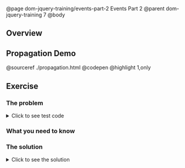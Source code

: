 @page dom-jquery-training/events-part-2 Events Part 2
@parent dom-jquery-training 7
@body

## Overview


## Propagation Demo

@sourceref ./propagation.html
@codepen
@highlight 1,only

## Exercise

### The problem

<details>
<summary>Click to see test code</summary>
```js
QUnit
```
</details>

### What you need to know

### The solution

<details>
<summary>Click to see the solution</summary>
```js
solution
```
</details>
